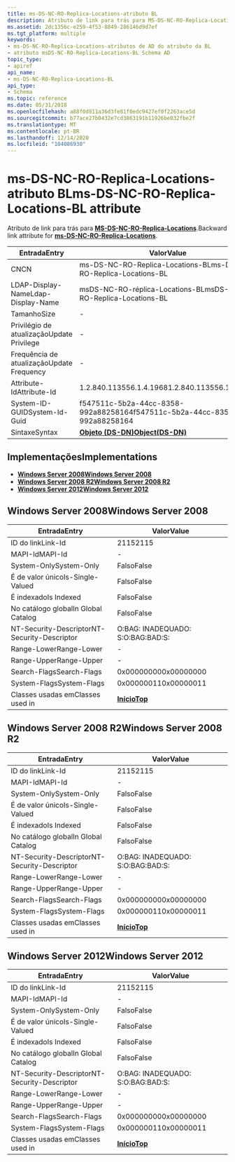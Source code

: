 ```yaml
---
title: ms-DS-NC-RO-Replica-Locations-atributo BL
description: Atributo de link para trás para MS-DS-NC-RO-Replica-Locations.
ms.assetid: 2dc1356c-e259-4f53-8849-286146d9d7ef
ms.tgt_platform: multiple
keywords:
- ms-DS-NC-RO-Replica-Locations-atributos de AD do atributo da BL
- atributo msDS-NC-RO-Replica-Locations-BL Schema AD
topic_type:
- apiref
api_name:
- ms-DS-NC-RO-Replica-Locations-BL
api_type:
- Schema
ms.topic: reference
ms.date: 05/31/2018
ms.openlocfilehash: a88f0d811a36d3fe81f0edc9427ef0f2263ace5d
ms.sourcegitcommit: b77ace27b0432e7cd3863191b11926be032fbe2f
ms.translationtype: MT
ms.contentlocale: pt-BR
ms.lasthandoff: 12/14/2020
ms.locfileid: "104086930"
---
```

# <a name="ms-ds-nc-ro-replica-locations-bl-attribute"></a><span data-ttu-id="20330-105">ms-DS-NC-RO-Replica-Locations-atributo BL</span><span class="sxs-lookup"><span data-stu-id="20330-105">ms-DS-NC-RO-Replica-Locations-BL attribute</span></span>

<span data-ttu-id="20330-106">Atributo de link para trás para [**MS-DS-NC-RO-Replica-Locations**](a-msds-nc-ro-replica-locations.md).</span><span class="sxs-lookup"><span data-stu-id="20330-106">Backward link attribute for [**ms-DS-NC-RO-Replica-Locations**](a-msds-nc-ro-replica-locations.md).</span></span>



| <span data-ttu-id="20330-107">Entrada</span><span class="sxs-lookup"><span data-stu-id="20330-107">Entry</span></span> | <span data-ttu-id="20330-108">Valor</span><span class="sxs-lookup"><span data-stu-id="20330-108">Value</span></span> |
|-------------------|-----------------------------------------|
| <span data-ttu-id="20330-109">CN</span><span class="sxs-lookup"><span data-stu-id="20330-109">CN</span></span>                | <span data-ttu-id="20330-110">ms-DS-NC-RO-Replica-Locations-BL</span><span class="sxs-lookup"><span data-stu-id="20330-110">ms-DS-NC-RO-Replica-Locations-BL</span></span>        |
| <span data-ttu-id="20330-111">LDAP-Display-Name</span><span class="sxs-lookup"><span data-stu-id="20330-111">Ldap-Display-Name</span></span> | <span data-ttu-id="20330-112">msDS-NC-RO-réplica-Locations-BL</span><span class="sxs-lookup"><span data-stu-id="20330-112">msDS-NC-RO-Replica-Locations-BL</span></span>         |
| <span data-ttu-id="20330-113">Tamanho</span><span class="sxs-lookup"><span data-stu-id="20330-113">Size</span></span>              | \-                                      |
| <span data-ttu-id="20330-114">Privilégio de atualização</span><span class="sxs-lookup"><span data-stu-id="20330-114">Update Privilege</span></span>  | \-                                      |
| <span data-ttu-id="20330-115">Frequência de atualização</span><span class="sxs-lookup"><span data-stu-id="20330-115">Update Frequency</span></span>  | \-                                      |
| <span data-ttu-id="20330-116">Attribute-Id</span><span class="sxs-lookup"><span data-stu-id="20330-116">Attribute-Id</span></span>      | <span data-ttu-id="20330-117">1.2.840.113556.1.4.1968</span><span class="sxs-lookup"><span data-stu-id="20330-117">1.2.840.113556.1.4.1968</span></span>                 |
| <span data-ttu-id="20330-118">System-ID-GUID</span><span class="sxs-lookup"><span data-stu-id="20330-118">System-Id-Guid</span></span>    | <span data-ttu-id="20330-119">f547511c-5b2a-44cc-8358-992a88258164</span><span class="sxs-lookup"><span data-stu-id="20330-119">f547511c-5b2a-44cc-8358-992a88258164</span></span>    |
| <span data-ttu-id="20330-120">Sintaxe</span><span class="sxs-lookup"><span data-stu-id="20330-120">Syntax</span></span>            | [<span data-ttu-id="20330-121">**Objeto (DS-DN)**</span><span class="sxs-lookup"><span data-stu-id="20330-121">**Object(DS-DN)**</span></span>](s-object-ds-dn.md) |



## <a name="implementations"></a><span data-ttu-id="20330-122">Implementações</span><span class="sxs-lookup"><span data-stu-id="20330-122">Implementations</span></span>

-   [<span data-ttu-id="20330-123">**Windows Server 2008**</span><span class="sxs-lookup"><span data-stu-id="20330-123">**Windows Server 2008**</span></span>](#windows-server-2008)
-   [<span data-ttu-id="20330-124">**Windows Server 2008 R2**</span><span class="sxs-lookup"><span data-stu-id="20330-124">**Windows Server 2008 R2**</span></span>](#windows-server-2008-r2)
-   [<span data-ttu-id="20330-125">**Windows Server 2012**</span><span class="sxs-lookup"><span data-stu-id="20330-125">**Windows Server 2012**</span></span>](#windows-server-2012)

## <a name="windows-server-2008"></a><span data-ttu-id="20330-126">Windows Server 2008</span><span class="sxs-lookup"><span data-stu-id="20330-126">Windows Server 2008</span></span>



| <span data-ttu-id="20330-127">Entrada</span><span class="sxs-lookup"><span data-stu-id="20330-127">Entry</span></span> | <span data-ttu-id="20330-128">Valor</span><span class="sxs-lookup"><span data-stu-id="20330-128">Value</span></span> |
|------------------------|---------------------------------|
| <span data-ttu-id="20330-129">ID do link</span><span class="sxs-lookup"><span data-stu-id="20330-129">Link-Id</span></span>                | <span data-ttu-id="20330-130">2115</span><span class="sxs-lookup"><span data-stu-id="20330-130">2115</span></span>                            |
| <span data-ttu-id="20330-131">MAPI-Id</span><span class="sxs-lookup"><span data-stu-id="20330-131">MAPI-Id</span></span>                | \-                              |
| <span data-ttu-id="20330-132">System-Only</span><span class="sxs-lookup"><span data-stu-id="20330-132">System-Only</span></span>            | <span data-ttu-id="20330-133">Falso</span><span class="sxs-lookup"><span data-stu-id="20330-133">False</span></span>                           |
| <span data-ttu-id="20330-134">É de valor único</span><span class="sxs-lookup"><span data-stu-id="20330-134">Is-Single-Valued</span></span>       | <span data-ttu-id="20330-135">Falso</span><span class="sxs-lookup"><span data-stu-id="20330-135">False</span></span>                           |
| <span data-ttu-id="20330-136">É indexado</span><span class="sxs-lookup"><span data-stu-id="20330-136">Is Indexed</span></span>             | <span data-ttu-id="20330-137">Falso</span><span class="sxs-lookup"><span data-stu-id="20330-137">False</span></span>                           |
| <span data-ttu-id="20330-138">No catálogo global</span><span class="sxs-lookup"><span data-stu-id="20330-138">In Global Catalog</span></span>      | <span data-ttu-id="20330-139">Falso</span><span class="sxs-lookup"><span data-stu-id="20330-139">False</span></span>                           |
| <span data-ttu-id="20330-140">NT-Security-Descriptor</span><span class="sxs-lookup"><span data-stu-id="20330-140">NT-Security-Descriptor</span></span> | <span data-ttu-id="20330-141">O:BAG: INADEQUADO: S:</span><span class="sxs-lookup"><span data-stu-id="20330-141">O:BAG:BAD:S:</span></span>                    |
| <span data-ttu-id="20330-142">Range-Lower</span><span class="sxs-lookup"><span data-stu-id="20330-142">Range-Lower</span></span>            | \-                              |
| <span data-ttu-id="20330-143">Range-Upper</span><span class="sxs-lookup"><span data-stu-id="20330-143">Range-Upper</span></span>            | \-                              |
| <span data-ttu-id="20330-144">Search-Flags</span><span class="sxs-lookup"><span data-stu-id="20330-144">Search-Flags</span></span>           | <span data-ttu-id="20330-145">0x00000000</span><span class="sxs-lookup"><span data-stu-id="20330-145">0x00000000</span></span>                      |
| <span data-ttu-id="20330-146">System-Flags</span><span class="sxs-lookup"><span data-stu-id="20330-146">System-Flags</span></span>           | <span data-ttu-id="20330-147">0x00000011</span><span class="sxs-lookup"><span data-stu-id="20330-147">0x00000011</span></span>                      |
| <span data-ttu-id="20330-148">Classes usadas em</span><span class="sxs-lookup"><span data-stu-id="20330-148">Classes used in</span></span>        | [<span data-ttu-id="20330-149">**Início**</span><span class="sxs-lookup"><span data-stu-id="20330-149">**Top**</span></span>](c-top.md)<br/> |



## <a name="windows-server-2008-r2"></a><span data-ttu-id="20330-150">Windows Server 2008 R2</span><span class="sxs-lookup"><span data-stu-id="20330-150">Windows Server 2008 R2</span></span>



| <span data-ttu-id="20330-151">Entrada</span><span class="sxs-lookup"><span data-stu-id="20330-151">Entry</span></span> | <span data-ttu-id="20330-152">Valor</span><span class="sxs-lookup"><span data-stu-id="20330-152">Value</span></span> |
|------------------------|---------------------------------|
| <span data-ttu-id="20330-153">ID do link</span><span class="sxs-lookup"><span data-stu-id="20330-153">Link-Id</span></span>                | <span data-ttu-id="20330-154">2115</span><span class="sxs-lookup"><span data-stu-id="20330-154">2115</span></span>                            |
| <span data-ttu-id="20330-155">MAPI-Id</span><span class="sxs-lookup"><span data-stu-id="20330-155">MAPI-Id</span></span>                | \-                              |
| <span data-ttu-id="20330-156">System-Only</span><span class="sxs-lookup"><span data-stu-id="20330-156">System-Only</span></span>            | <span data-ttu-id="20330-157">Falso</span><span class="sxs-lookup"><span data-stu-id="20330-157">False</span></span>                           |
| <span data-ttu-id="20330-158">É de valor único</span><span class="sxs-lookup"><span data-stu-id="20330-158">Is-Single-Valued</span></span>       | <span data-ttu-id="20330-159">Falso</span><span class="sxs-lookup"><span data-stu-id="20330-159">False</span></span>                           |
| <span data-ttu-id="20330-160">É indexado</span><span class="sxs-lookup"><span data-stu-id="20330-160">Is Indexed</span></span>             | <span data-ttu-id="20330-161">Falso</span><span class="sxs-lookup"><span data-stu-id="20330-161">False</span></span>                           |
| <span data-ttu-id="20330-162">No catálogo global</span><span class="sxs-lookup"><span data-stu-id="20330-162">In Global Catalog</span></span>      | <span data-ttu-id="20330-163">Falso</span><span class="sxs-lookup"><span data-stu-id="20330-163">False</span></span>                           |
| <span data-ttu-id="20330-164">NT-Security-Descriptor</span><span class="sxs-lookup"><span data-stu-id="20330-164">NT-Security-Descriptor</span></span> | <span data-ttu-id="20330-165">O:BAG: INADEQUADO: S:</span><span class="sxs-lookup"><span data-stu-id="20330-165">O:BAG:BAD:S:</span></span>                    |
| <span data-ttu-id="20330-166">Range-Lower</span><span class="sxs-lookup"><span data-stu-id="20330-166">Range-Lower</span></span>            | \-                              |
| <span data-ttu-id="20330-167">Range-Upper</span><span class="sxs-lookup"><span data-stu-id="20330-167">Range-Upper</span></span>            | \-                              |
| <span data-ttu-id="20330-168">Search-Flags</span><span class="sxs-lookup"><span data-stu-id="20330-168">Search-Flags</span></span>           | <span data-ttu-id="20330-169">0x00000000</span><span class="sxs-lookup"><span data-stu-id="20330-169">0x00000000</span></span>                      |
| <span data-ttu-id="20330-170">System-Flags</span><span class="sxs-lookup"><span data-stu-id="20330-170">System-Flags</span></span>           | <span data-ttu-id="20330-171">0x00000011</span><span class="sxs-lookup"><span data-stu-id="20330-171">0x00000011</span></span>                      |
| <span data-ttu-id="20330-172">Classes usadas em</span><span class="sxs-lookup"><span data-stu-id="20330-172">Classes used in</span></span>        | [<span data-ttu-id="20330-173">**Início**</span><span class="sxs-lookup"><span data-stu-id="20330-173">**Top**</span></span>](c-top.md)<br/> |



## <a name="windows-server-2012"></a><span data-ttu-id="20330-174">Windows Server 2012</span><span class="sxs-lookup"><span data-stu-id="20330-174">Windows Server 2012</span></span>



| <span data-ttu-id="20330-175">Entrada</span><span class="sxs-lookup"><span data-stu-id="20330-175">Entry</span></span> | <span data-ttu-id="20330-176">Valor</span><span class="sxs-lookup"><span data-stu-id="20330-176">Value</span></span> |
|------------------------|---------------------------------|
| <span data-ttu-id="20330-177">ID do link</span><span class="sxs-lookup"><span data-stu-id="20330-177">Link-Id</span></span>                | <span data-ttu-id="20330-178">2115</span><span class="sxs-lookup"><span data-stu-id="20330-178">2115</span></span>                            |
| <span data-ttu-id="20330-179">MAPI-Id</span><span class="sxs-lookup"><span data-stu-id="20330-179">MAPI-Id</span></span>                | \-                              |
| <span data-ttu-id="20330-180">System-Only</span><span class="sxs-lookup"><span data-stu-id="20330-180">System-Only</span></span>            | <span data-ttu-id="20330-181">Falso</span><span class="sxs-lookup"><span data-stu-id="20330-181">False</span></span>                           |
| <span data-ttu-id="20330-182">É de valor único</span><span class="sxs-lookup"><span data-stu-id="20330-182">Is-Single-Valued</span></span>       | <span data-ttu-id="20330-183">Falso</span><span class="sxs-lookup"><span data-stu-id="20330-183">False</span></span>                           |
| <span data-ttu-id="20330-184">É indexado</span><span class="sxs-lookup"><span data-stu-id="20330-184">Is Indexed</span></span>             | <span data-ttu-id="20330-185">Falso</span><span class="sxs-lookup"><span data-stu-id="20330-185">False</span></span>                           |
| <span data-ttu-id="20330-186">No catálogo global</span><span class="sxs-lookup"><span data-stu-id="20330-186">In Global Catalog</span></span>      | <span data-ttu-id="20330-187">Falso</span><span class="sxs-lookup"><span data-stu-id="20330-187">False</span></span>                           |
| <span data-ttu-id="20330-188">NT-Security-Descriptor</span><span class="sxs-lookup"><span data-stu-id="20330-188">NT-Security-Descriptor</span></span> | <span data-ttu-id="20330-189">O:BAG: INADEQUADO: S:</span><span class="sxs-lookup"><span data-stu-id="20330-189">O:BAG:BAD:S:</span></span>                    |
| <span data-ttu-id="20330-190">Range-Lower</span><span class="sxs-lookup"><span data-stu-id="20330-190">Range-Lower</span></span>            | \-                              |
| <span data-ttu-id="20330-191">Range-Upper</span><span class="sxs-lookup"><span data-stu-id="20330-191">Range-Upper</span></span>            | \-                              |
| <span data-ttu-id="20330-192">Search-Flags</span><span class="sxs-lookup"><span data-stu-id="20330-192">Search-Flags</span></span>           | <span data-ttu-id="20330-193">0x00000000</span><span class="sxs-lookup"><span data-stu-id="20330-193">0x00000000</span></span>                      |
| <span data-ttu-id="20330-194">System-Flags</span><span class="sxs-lookup"><span data-stu-id="20330-194">System-Flags</span></span>           | <span data-ttu-id="20330-195">0x00000011</span><span class="sxs-lookup"><span data-stu-id="20330-195">0x00000011</span></span>                      |
| <span data-ttu-id="20330-196">Classes usadas em</span><span class="sxs-lookup"><span data-stu-id="20330-196">Classes used in</span></span>        | [<span data-ttu-id="20330-197">**Início**</span><span class="sxs-lookup"><span data-stu-id="20330-197">**Top**</span></span>](c-top.md)<br/> |



 

 





